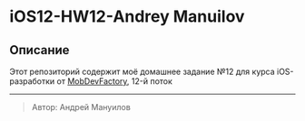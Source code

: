 # iOS12-HW12-Andrey Manuilov

## Описание

Этот репозиторий содержит моё домашнее задание №12 для курса iOS-разработки от [MobDevFactory](https://mobdevfactory.com/), 12-й поток

---
> Автор: Андрей Мануилов
